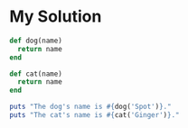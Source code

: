 # My Solution

```ruby
def dog(name)
  return name
end

def cat(name)
  return name
end

puts "The dog's name is #{dog('Spot')}."
puts "The cat's name is #{cat('Ginger')}."
```
